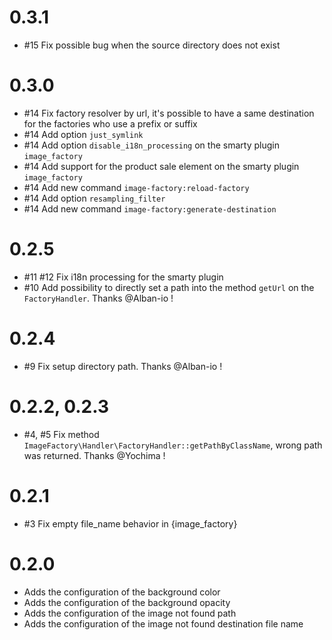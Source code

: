 # 0.3.1

- #15 Fix possible bug when the source directory does not exist

# 0.3.0

- #14 Fix factory resolver by url, it's possible to have a same destination for the factories who use a prefix or suffix
- #14 Add option `just_symlink`
- #14 Add option `disable_i18n_processing` on the smarty plugin `image_factory`
- #14 Add support for the product sale element on the smarty plugin `image_factory`
- #14 Add new command `image-factory:reload-factory`
- #14 Add option `resampling_filter`
- #14 Add new command `image-factory:generate-destination`

# 0.2.5

- #11 #12 Fix i18n processing for the smarty plugin
- #10 Add possibility to directly set a path into the method `getUrl` on the `FactoryHandler`. Thanks @Alban-io !

# 0.2.4

- #9 Fix setup directory path. Thanks @Alban-io !

# 0.2.2, 0.2.3

- #4, #5 Fix method `ImageFactory\Handler\FactoryHandler::getPathByClassName`, wrong path was returned. Thanks @Yochima !

# 0.2.1

- #3 Fix empty file_name behavior in {image_factory}

# 0.2.0

- Adds the configuration of the background color
- Adds the configuration of the background opacity
- Adds the configuration of the image not found path
- Adds the configuration of the image not found destination file name